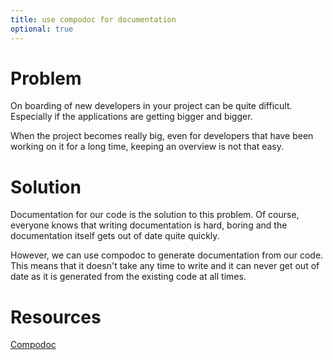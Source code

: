 ```yaml
---
title: use compodoc for documentation
optional: true
---
```


# Problem

On boarding of new developers in your project can be quite difficult. Especially if the applications are getting bigger and bigger.

When the project becomes really big, even for developers that have been working on it for a long time, keeping an overview is not that easy.

# Solution

Documentation for our code is the solution to this problem. Of course, everyone knows that writing documentation is hard, boring and the documentation itself gets out of date quite quickly.

However, we can use compodoc to generate documentation from our code. This means that it doesn't take any time to write and it can never get out of date as it is generated from the existing code at all times.

# Resources

[Compodoc](https://compodoc.app/)
